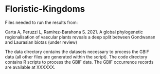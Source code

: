 # Floristic-Kingdoms
Files needed to run the results from:

Carta A, Peruzzi L, Ramírez-Barahona S. 2021. A global phylogenetic regionalisation of vascular plants reveals a deep split between Gondwanan and Laurasian biotas (under review)

The data directory contains the datasets necessary to process the GBIF data (all other files are generated within the script).
The code directory contains R scripts to process the GBIF data. The GBIF occurrence records are available at XXXXXX.
